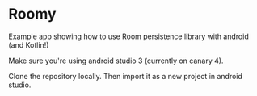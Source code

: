 # Roomy
Example app showing how to use Room persistence library with android (and Kotlin!)

Make sure you're using android studio 3 (currently on canary 4).

Clone the repository locally. Then import it as a new project in android studio.
